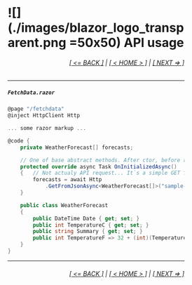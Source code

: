 <div style="width:80%; margin-left:10%;">

# ![](./images/blazor_logo_transparent.png =50x50) API usage

<div style="text-align:right;">

###### [[ <= BACK ]](04.md) | [[ < HOME > ]](00.md) | [[ NEXT => ]](06.md)

</div>

---

##### `FetchData.razor`

```csharp
@page "/fetchdata"
@inject HttpClient Http

... some razor markup ...

@code {
    private WeatherForecast[] forecasts;

    // One of base abstract methods. After ctor, before render.
    protected override async Task OnInitializedAsync()
    {   // Not actualy API request... It`s a simple GET from server
        forecasts = await Http
            .GetFromJsonAsync<WeatherForecast[]>("sample-data/weather.json");
    }

    public class WeatherForecast
    {
        public DateTime Date { get; set; }
        public int TemperatureC { get; set; }
        public string Summary { get; set; }
        public int TemperatureF => 32 + (int)(TemperatureC / 0.5556);
    }
}
```

---

<div style="text-align:right;">

###### [[ <= BACK ]](04.md) | [[ < HOME > ]](00.md) | [[ NEXT => ]](06.md)

</div>

</div>

